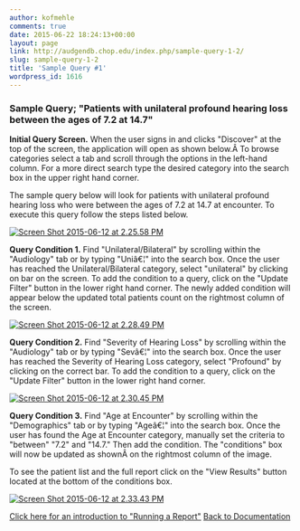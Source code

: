 ```yaml
---
author: kofmehle
comments: true
date: 2015-06-22 18:24:13+00:00
layout: page
link: http://audgendb.chop.edu/index.php/sample-query-1-2/
slug: sample-query-1-2
title: 'Sample Query #1'
wordpress_id: 1616
---
```


### Sample Query; "Patients with unilateral profound hearing loss between the ages of 7.2 at 14.7"






**Initial Query Screen.** When the user signs in and clicks "Discover" at the top of the screen, the application will open as shown below.Â To browse categories select a tab and scroll through the options in the left-hand column. For a more direct search type the desired category into the search box in the upper right hand corner.

The sample query below will look for patients with unilateral profound hearing loss who were between the ages of 7.2 at 14.7 at encounter. To execute this query follow the steps listed below.

[![Screen Shot 2015-06-12 at 2.25.58 PM](http://audgendb.chop.edu/wp-content/uploads/2015/06/Screen-Shot-2015-06-12-at-2.25.58-PM.png)](http://audgendb.chop.edu/wp-content/uploads/2015/06/Screen-Shot-2015-06-12-at-2.25.58-PM.png)








**Query Condition 1.** Find "Unilateral/Bilateral" by scrolling within the "Audiology" tab or by typing "Uniâ€¦" into the search box. Once the user has reached the Unilateral/Bilateral category, select "unilateral" by clicking on bar on the screen. To add the condition to a query, click on the "Update Filter" button in the lower right hand corner. The newly added condition will appear below the updated total patients count on the rightmost column of the screen.

[![Screen Shot 2015-06-12 at 2.28.49 PM](http://audgendb.chop.edu/wp-content/uploads/2015/06/Screen-Shot-2015-06-12-at-2.28.49-PM.png)](http://audgendb.chop.edu/wp-content/uploads/2015/06/Screen-Shot-2015-06-12-at-2.28.49-PM.png)








**Query Condition 2.** Find "Severity of Hearing Loss" by scrolling within the "Audiology" tab or by typing "Sevâ€¦" into the search box. Once the user has reached the Severity of Hearing Loss category, select "Profound" by clicking on the correct bar. To add the condition to a query, click on the "Update Filter" button in the lower right hand corner.

[![Screen Shot 2015-06-12 at 2.30.45 PM](http://audgendb.chop.edu/wp-content/uploads/2015/06/Screen-Shot-2015-06-12-at-2.30.45-PM.png)](http://audgendb.chop.edu/wp-content/uploads/2015/06/Screen-Shot-2015-06-12-at-2.30.45-PM.png)








**Query Condition 3.** Find "Age at Encounter" by scrolling within the "Demographics" tab or by typing "Ageâ€¦" into the search box. Once the user has found the Age at Encounter category, manually set the criteria to "between" "7.2" and "14.7." Then add the condition. The "conditions" box will now be updated as shownÂ on the rightmost column of the image.

To see the patient list and the full report click on the "View Results" button located at the bottom of the conditions box.

[![Screen Shot 2015-06-12 at 2.33.43 PM](http://audgendb.chop.edu/wp-content/uploads/2015/06/Screen-Shot-2015-06-12-at-2.33.43-PM.png)](http://audgendb.chop.edu/wp-content/uploads/2015/06/Screen-Shot-2015-06-12-at-2.33.43-PM.png)








[Click here for an introduction to "Running a Report"](http://audgendb.chop.edu/index.php/about/getting-started-running-a-report-2/)
[Back to Documentation](http://audgendb.chop.edu/index.php/documentation-2/)
